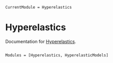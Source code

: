 ```@meta
CurrentModule = Hyperelastics
```

# Hyperelastics

Documentation for [Hyperelastics](https://github.com/cfarm6/Hyperelastics.jl).

```@index
```

```@autodocs
Modules = [Hyperelastics, HyperelasticModels]
```
